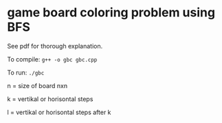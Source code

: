 # game board coloring problem using BFS

See pdf for thorough explanation.

To compile: ```g++ -o gbc gbc.cpp```

To run:     ```./gbc```

n = size of board nxn

k = vertikal or horisontal steps

l = vertikal or horisontal steps after k

